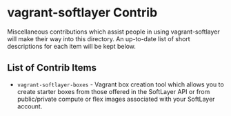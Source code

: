 # vagrant-softlayer Contrib

Miscellaneous contributions which assist people in using vagrant-softlayer will
make their way into this directory. An up-to-date list of short descriptions
for each item will be kept below.

## List of Contrib Items

* `vagrant-softlayer-boxes` - Vagrant box creation tool which allows you to create
starter boxes from those offered in the SoftLayer API or from public/private compute
or flex images associated with your SoftLayer account.